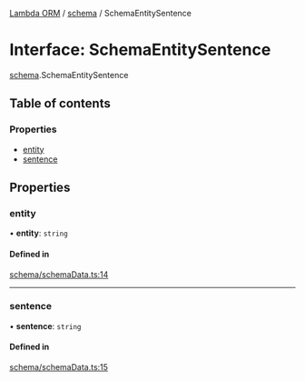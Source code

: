 [Lambda ORM](../README.md) / [schema](../modules/schema.md) / SchemaEntitySentence

# Interface: SchemaEntitySentence

[schema](../modules/schema.md).SchemaEntitySentence

## Table of contents

### Properties

- [entity](schema.SchemaEntitySentence.md#entity)
- [sentence](schema.SchemaEntitySentence.md#sentence)

## Properties

### entity

• **entity**: `string`

#### Defined in

[schema/schemaData.ts:14](https://github.com/FlavioLionelRita/lambda-orm/blob/daf3ab1/src/orm/schema/schemaData.ts#L14)

___

### sentence

• **sentence**: `string`

#### Defined in

[schema/schemaData.ts:15](https://github.com/FlavioLionelRita/lambda-orm/blob/daf3ab1/src/orm/schema/schemaData.ts#L15)
